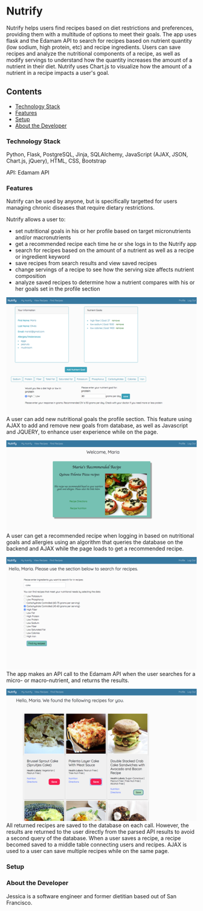 # Nutrify 

  Nutrify helps users find recipes based on diet restrictions and preferences, providing them with a multitude of options to meet their goals. The app uses flask and the Edamam API to search for recipes based on nutrient quantity (low sodium, high protein, etc) and recipe ingredients. Users can save recipes and analyze the nutritional components of a recipe, as well as modify servings to understand how the quantity increases the amount of a nutrient in their diet. Nutrify uses Chart.js to visualize how the amount of a nutrient in a recipe impacts a user's goal.

## Contents
* [Technology Stack](#technology-stack)
* [Features](#features)
* [Setup](#setup)
* [About the Developer](#about-the-developer)

### Technology Stack

Python, Flask, PostgreSQL, Jinja, SQLAlchemy, JavaScript (AJAX, JSON, Chart.js, jQuery), HTML, CSS, Bootstrap  

API: Edamam API        

### Features
Nutrify can be used by anyone, but is specifically targetted for users managing chronic diseases that require dietary restrictions.

Nutrify allows a user to: 
* set nutritional goals in his or her profile based on target micronutrients and/or macronutrients
* get a recommended recipe each time he or she logs in to the Nutrify app 
* search for recipes based on the amount of a nutrient as well as a recipe or ingredient keyword
* save recipes from search results and view saved recipes 
* change servings of a recipe to see how the serving size affects nutrient composition 
* analyze saved recipes to determine how a nutrient compares with his or her goals set in the profile section 

![User Profile](static/profile.png)
A user can add new nutritional goals the profile section. This feature using AJAX to add and remove new goals from database, as well as Javascript and JQUERY, to enhance user experience while on the page. 


![User Portal](static/userportal.png)
A user can get a recommended recipe when logging in based on nutritional goals and allergies using an algorithm that queries the database on the backend and AJAX while the page loads to get a recommended recipe.

![Find-Recipes](static/findrecipes.png)
The app makes an API call to the Edamam API when the user searches for a micro- or macro-nutrient, and returns the results. 

![User Portal](static/searchresults.png)
All returned recipes are saved to the database on each call. However, the results are returned to the user directly from the parsed API results to avoid a second query of the database. When a user saves a recipe, a recipe becomed saved to a middle table connecting users and recipes. AJAX is used to a user can save multiple recipes while on the same page. 



###  Setup 


### About the Developer
Jessica is a software engineer and former dietitian based out of San Francisco. 
